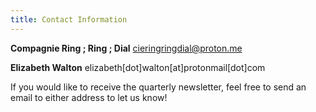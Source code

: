 ```yaml
---
title: Contact Information 
---
```


**Compagnie Ring ; Ring ; Dial**
cieringringdial@proton.me

**Elizabeth Walton**
elizabeth[dot]walton[at]protonmail[dot]com

If you would like to receive the quarterly newsletter, feel free to send an email to either address to let us know! 



